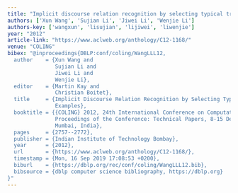 ```yaml
---
title: "Implicit discourse relation recognition by selecting typical training examples"
authors: ['Xun Wang', 'Sujian Li', 'Jiwei Li', 'Wenjie Li']
authors-key: ['wangxun', 'lisujian', 'lijiwei', 'liwenjie']
year: "2012"
article-link: "https://www.aclweb.org/anthology/C12-1168/"
venue: "COLING"
bibex: "@inproceedings{DBLP:conf/coling/WangLLL12,
  author    = {Xun Wang and
               Sujian Li and
               Jiwei Li and
               Wenjie Li},
  editor    = {Martin Kay and
               Christian Boitet},
  title     = {Implicit Discourse Relation Recognition by Selecting Typical Training
               Examples},
  booktitle = {{COLING} 2012, 24th International Conference on Computational Linguistics,
               Proceedings of the Conference: Technical Papers, 8-15 December 2012,
               Mumbai, India},
  pages     = {2757--2772},
  publisher = {Indian Institute of Technology Bombay},
  year      = {2012},
  url       = {https://www.aclweb.org/anthology/C12-1168/},
  timestamp = {Mon, 16 Sep 2019 17:08:53 +0200},
  biburl    = {https://dblp.org/rec/conf/coling/WangLLL12.bib},
  bibsource = {dblp computer science bibliography, https://dblp.org}
}"
---
```

